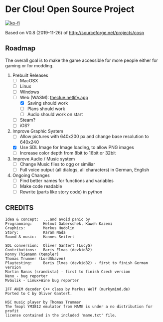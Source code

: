 # Der Clou! Open Source Project
[![ko-fi](https://ko-fi.com/img/githubbutton_sm.svg)](https://ko-fi.com/W7W8M9SU8)

Based on V0.8 (2019-11-26) of http://sourceforge.net/projects/cosp

## Roadmap
The overall goal is to make the game accessible for more people either for gaming or for modding.

1. Prebuilt Releases
    - [ ] MacOSX
    - [ ] Linux
    - [ ] Windows
    - [ ] Web (WASM): [theclue.netlify.app](https://theclue.netlify.app)
        - [x] Saving should work
        - [ ] Plans should work
        - [ ] Audio should work on start
    - [ ] Steam?
    - [ ] iOS?
2. Improve Graphic System
    - [ ] Allow pictures with 640x200 px and change base resolution to 640x240
    - [x] Use SDL Image for Image loading, to allow PNG images
    - [ ] Increase color depth from 8bit to 16bit or 32bit
3. Improve Audio / Music system
    - [ ] Change Music files to ogg or similiar
    - [ ] Full voice output (all dialogs, all characters) in German, English
4. Ongoing Changes
    - [ ] Find better names for functions and variables
    - [ ] Make code readable
    - [ ] Rewrite (parts like story code) in python

## CREDITS
```
Idea & concept:  ...and avoid panic by
Programming:     Helmut Gaberschek, Kaweh Kazemi
Graphics:        Markus Hudolin
Story:           Karam Nada
Sound & music:   Hannes Seifert

SDL conversion:  Oliver Gantert (LucyG)
Contributions:   Baris Elmas (devkid82)
Ronny Thiemann (templer)
Thomas Trummer (LordSkaven)
Playtesting:     Baris Elmas (devkid82) - first to finish German version
Martin Banas (srandista) - first to finish Czech version
Neno - bug reporter
MvGulik - Linux+Wine bug reporter

IFF ANIM decoder C++ class by Markus Wolf (murkymind.de)
Ported to C by Oliver Gantert.

HSC music player by Thomas Trummer
The fmopl YM3812 emulator from MAME is under a no distribution for profit
license contained in the included 'mame.txt' file.
```
